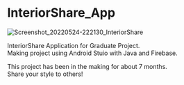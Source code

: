 # InteriorShare_App
![Screenshot_20220524-222130_InteriorShare](https://github.com/user-attachments/assets/ecc87bcb-2467-42c6-9089-b52855217a64)



InteriorShare Application for Graduate Project. <br/>
Making project using Android Stuio with Java and Firebase. <br/>

This project has been in the making for about 7 months.<br/>
Share your style to others!
